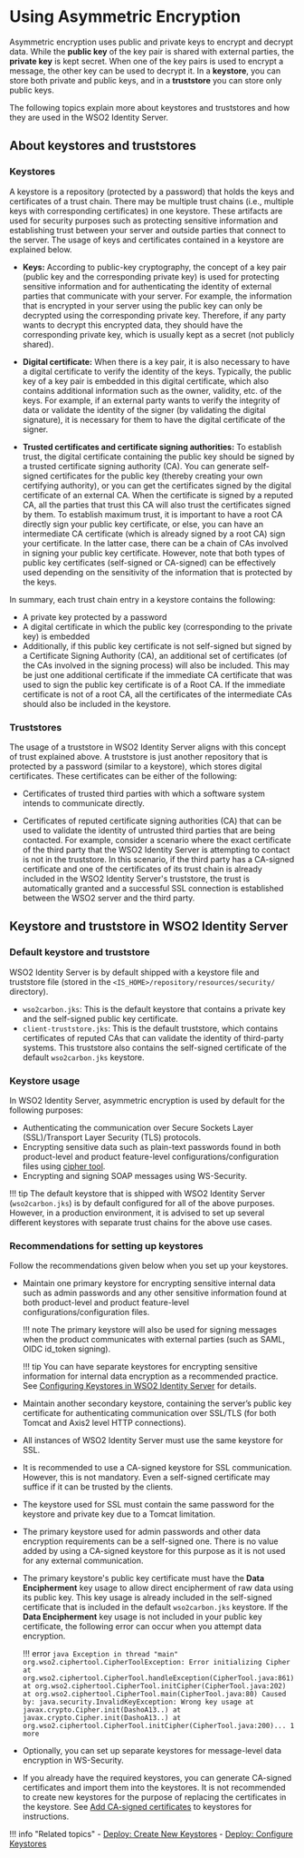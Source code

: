# Using Asymmetric Encryption

Asymmetric encryption uses public and private keys to encrypt and decrypt data. While the **public key** of the key pair is shared with external parties, the **private key** is kept secret. When one of the key pairs is used to encrypt a message, the other key can be used to decrypt it. In a **keystore**, you can store both private and public keys, and in a **truststore** you can store only public keys.

<!--WSO2 Identity Server uses asymmetric encryption by default for the authentication and protection of data.-->

The following topics explain more about keystores and truststores and how they are used in the WSO2 Identity Server.

## About keystores and truststores

### Keystores

A keystore is a repository (protected by a password) that holds the keys and certificates of a trust chain. There may be multiple trust chains (i.e., multiple keys with corresponding certificates) in one keystore. These artifacts are used for security purposes such as protecting sensitive information and establishing trust between your server and outside parties that connect to the server.
The usage of keys and certificates contained in a keystore are explained below.

- **Keys:** According to public-key cryptography, the concept of a key pair (public key and the corresponding private key) is used for protecting sensitive information and for authenticating the identity of external parties that communicate with your server. For example, the information that is encrypted in your server using the public key can only be decrypted using the corresponding private key.
Therefore, if any party wants to decrypt this encrypted data, they should have the corresponding private key, which is usually kept as a secret (not publicly shared).

- **Digital certificate:** When there is a key pair, it is also necessary to have a digital certificate to verify the identity of the keys. Typically, the public key of a key pair is embedded in this digital certificate, which also contains additional information such as the owner, validity, etc. of the keys.
    For example, if an external party wants to verify the integrity of data or validate the identity of the signer (by validating the digital signature), it is necessary for them to have the digital certificate of the signer.

- **Trusted certificates and certificate signing authorities:** To establish trust, the digital certificate containing the public key should be signed by a trusted certificate signing authority (CA). You can generate self-signed certificates for the public key (thereby creating your own certifying authority), or you can get the certificates signed by the digital certificate of an external CA.
    When the certificate is signed by a reputed CA, all the parties that trust this CA will also trust the certificates signed by them. To establish maximum trust, it is important to have a root CA directly sign your public key certificate, or else, you can have an intermediate CA certificate (which is already signed by a root CA) sign your certificate.
    In the latter case, there can be a chain of CAs involved in signing your public key certificate. However, note that both types of public key certificates (self-signed or CA-signed) can be effectively used depending on the sensitivity of the information that is protected by the keys.

In summary, each trust chain entry in a keystore contains the following:

- A private key protected by a password
- A digital certificate in which the public key (corresponding to the private key) is embedded
- Additionally, if this public key certificate is not self-signed but signed by a Certificate Signing Authority (CA), an additional set of certificates (of the CAs involved in the signing process) will also be included. This may be just one additional certificate if the immediate CA certificate that was used to sign the public key certificate is of a Root CA.
    If the immediate certificate is not of a root CA, all the certificates of the intermediate CAs should also be included in the keystore.

### Truststores

The usage of a truststore in WSO2 Identity Server aligns with this concept of trust explained above. A truststore is just another repository that is protected by a password (similar to a keystore), which stores digital certificates. These certificates can be either of the following:

- Certificates of trusted third parties with which a software system intends to communicate directly.

- Certificates of reputed certificate signing authorities (CA) that can be used to validate the identity of untrusted third parties that are being contacted. For example, consider a scenario where the exact certificate of the third party that the WSO2 Identity Server is attempting to contact is not in the truststore. In this scenario, if the third party has a CA-signed certificate and one of the certificates of its trust chain is already included in the WSO2 Identity Server's truststore, the trust is automatically granted and a successful SSL connection is established between the WSO2 server and the third party.


## Keystore and truststore in WSO2 Identity Server

### Default keystore and truststore

WSO2 Identity Server is by default shipped with a keystore file and truststore file (stored in the `<IS_HOME>/repository/resources/security/` directory).

- `wso2carbon.jks`: This is the default keystore that contains a private key and the self-signed public key certificate.
- `client-truststore.jks`: This is the default truststore, which contains certificates of reputed CAs that can validate the identity of third-party systems. This truststore also contains the self-signed certificate of the default `wso2carbon.jks` keystore.

### Keystore usage

In WSO2 Identity Server, asymmetric encryption is used by default for the following purposes: 

- Authenticating the communication over Secure Sockets Layer (SSL)/Transport Layer Security (TLS) protocols.
- Encrypting sensitive data such as plain-text passwords found in both product-level and product feature-level configurations/configuration files using [cipher tool]({{base_path}}/deploy/security/encrypt-passwords-with-cipher-tool).
- Encrypting and signing SOAP messages using WS-Security.

!!! tip
    The default keystore that is shipped with WSO2 Identity Server (`wso2carbon.jks`) is by default configured for all of the above purposes. However, in a production environment, it is advised to set up several different keystores with separate trust chains for the above use cases.

### Recommendations for setting up keystores

Follow the recommendations given below when you set up your keystores.

- Maintain one primary keystore for encrypting sensitive internal data such as admin passwords and any other sensitive information found at both product-level and product feature-level configurations/configuration files.

    !!! note
        The primary keystore will also be used for signing messages when the product communicates with external parties (such as SAML, OIDC id_token signing).

    !!! tip
        You can have separate keystores for encrypting sensitive information for internal data encryption as a recommended practice. See [Configuring Keystores in WSO2 Identity Server]({{base_path}}/deploy/security/asymmetric-encryption/configure-keystores-in-wso2-products) for details.

- Maintain another secondary keystore, containing the server’s public key certificate for authenticating communication over SSL/TLS (for both Tomcat and Axis2 level HTTP connections).

- All instances of WSO2 Identity Server must use the same keystore for SSL. 

- It is recommended to use a CA-signed keystore for SSL communication. However, this is not mandatory. Even a self-signed certificate may suffice if it can be trusted by the clients.

- The keystore used for SSL must contain the same password for the keystore and private key due to a Tomcat limitation.

- The primary keystore used for admin passwords and other data encryption requirements can be a self-signed one. There is no value added by using a CA-signed keystore for this purpose as it is not used for any external communication.

- The primary keystore's public key certificate must have the **Data Encipherment** key usage to allow direct encipherment of raw data using its public key. This key usage is already included in the self-signed certificate that is included in the default `wso2carbon.jks` keystore. If the **Data Encipherment** key usage is not included in your public key certificate, the following error can occur when you attempt data encryption.

    !!! error
        ``` java
        Exception in thread "main" org.wso2.ciphertool.CipherToolException: Error initializing Cipher at org.wso2.ciphertool.CipherTool.handleException(CipherTool.java:861) at org.wso2.ciphertool.CipherTool.initCipher(CipherTool.java:202) at org.wso2.ciphertool.CipherTool.main(CipherTool.java:80) Caused by: java.security.InvalidKeyException: Wrong key usage at javax.crypto.Cipher.init(DashoA13..) at javax.crypto.Cipher.init(DashoA13..) at org.wso2.ciphertool.CipherTool.initCipher(CipherTool.java:200)... 1 more
        ```

- Optionally, you can set up separate keystores for message-level data encryption in WS-Security.

- If you already have the required keystores, you can generate CA-signed certificates and import them into the keystores. It is not recommended to create new keystores for the purpose of replacing the certificates in the keystore. See [Add CA-signed certificates]({{base_path}}/deploy/security/create-new-keystores#add-ca-signed-certificates-to-keystores) to keystores for instructions.

!!! info "Related topics"
    -   [Deploy: Create New Keystores]({{base_path}}/deploy/security/create-new-keystores)
    -   [Deploy: Configure Keystores]({{base_path}}/deploy/security/configure-keystores-in-wso2-products)
